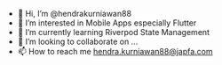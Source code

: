 - 👋 Hi, I’m @hendrakurniawan88
- 👀 I’m interested in Mobile Apps especially Flutter
- 🌱 I’m currently learning Riverpod State Management
- 💞️ I’m looking to collaborate on ...
- 📫 How to reach me hendra.kurniawan88@japfa.com

<!---
hendrakurniawan88/hendrakurniawan88 is a ✨ special ✨ repository because its `README.md` (this file) appears on your GitHub profile.
You can click the Preview link to take a look at your changes.
--->

